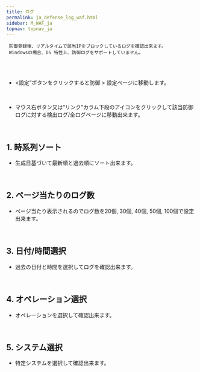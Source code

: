 ```yaml
---
title: ログ
permalink: ja_defense_log_waf.html
sidebar: M_WAF_ja
topnav: topnav_ja
---
```


     防御登録後、リアルタイムで該当IPをブロックしているログを確認出来ます。
     Windowsの場合、OS 特性上、防御ログをサポートしていません。

<br />

<!-- [![image](/docs/images/Manual/waf/defense/log/1.png){: width="800" }](/docs/images/Manual/waf/defense/log/1.png){: target="_blank"}-->

<br />

- <設定”ボタンをクリックすると防御 > 設定ページに移動します。
<!-- [![image](/docs/images/Manual/waf/defense/log/2.png)](/docs/images/Manual/waf/defense/log/2.png){: target="_blank"}-->

<br />

- マウス右ボタン又は“リンク”カラム下段のアイコンをクリックして該当防御ログに対する検出ログ/全ログページに移動出来ます。
<!-- [![image](/docs/images/Manual/waf/defense/log/3.png){: width="800" }](/docs/images/Manual/waf/defense/log/3.png){: target="_blank"}-->

<br />

## 1. 時系列ソート
- 生成日基づいて最新順と過去順にソート出来ます。   
<!-- [![image](/docs/images/Manual/waf/defense/log/4.png){: width="800" }](/docs/images/Manual/waf/defense/log/4.png){: target="_blank"}-->
 
<br />

## 2. ページ当たりのログ数
- ページ当たり表示されるのでログ数を20個, 30個, 40個, 50個, 100個で設定出来ます。
<!-- [![image](/docs/images/Manual/waf/defense/log/5.png){: width="800" }](/docs/images/Manual/waf/defense/log/5.png){: target="_blank"}-->
 
<br />

## 3. 日付/時間選択
- 過去の日付と時間を選択してログを確認出来ます。  
<!-- [![image](/docs/images/Manual/waf/defense/log/6.png){: width="800" }](/docs/images/Manual/waf/defense/log/6.png){: target="_blank"}-->
 
<br />

## 4. オペレーション選択
- オペレーションを選択して確認出来ます。
<!-- [![image](/docs/images/Manual/waf/defense/log/7.png){: width="800" }](/docs/images/Manual/waf/defense/log/7.png){: target="_blank"}-->
 
<br />

## 5. システム選択
- 特定システムを選択して確認出来ます。
<!-- [![image](/docs/images/Manual/waf/defense/log/8.png){: width="800" }](/docs/images/Manual/waf/defense/log/8.png){: target="_blank"}-->